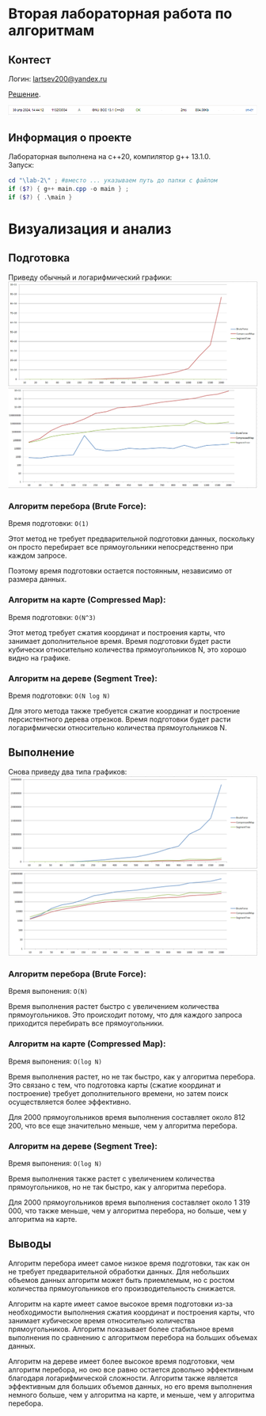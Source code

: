 # Вторая лабораторная работа по алгоритмам
## Контест
Логин: lartsev200@yandex.ru

[Решение](https://github.com/tutatitu/hse/blob/main/Algorithms/lab-2/src/contest.cpp).

![image](https://github.com/tutatitu/hse/blob/main/Algorithms/lab-2/data/result.png)
## Информация о проекте
Лабораторная выполнена на с++20, компилятор g++ 13.1.0.  
Запуск:
```powershell
cd "\lab-2\" ; #вместо ... указываем путь до папки с файлом
if ($?) { g++ main.cpp -o main } ;
if ($?) { .\main }
```
# Визуализация и анализ
## Подготовка
Приведу обычный и логарифмический графики:
![image](https://github.com/tutatitu/hse/blob/main/Algorithms/lab-2/data/prepare.png)
![image](https://github.com/tutatitu/hse/blob/main/Algorithms/lab-2/data/prepare-log.png)
### Алгоритм перебора (Brute Force):
Время подготовки: `О(1)`

Этот метод не требует предварительной подготовки данных, поскольку он просто перебирает все прямоугольники непосредственно при каждом запросе.

Поэтому время подготовки остается постоянным, независимо от размера данных.
### Алгоритм на карте (Compressed Map):
Время подготовки: `O(N^3)`

Этот метод требует сжатия координат и построения карты, что занимает дополнительное время. Время подготовки будет расти кубически относительно количества прямоугольников N, это хорошо видно на графике.
### Алгоритм на дереве (Segment Tree):
Время подготовки: `O(N log N)`

Для этого метода также требуется сжатие координат и построение персистентного дерева отрезков. Время подготовки будет расти логарифмически относительно количества прямоугольников N.

## Выполнение
Снова приведу два типа графиков:
![image](https://github.com/tutatitu/hse/blob/main/Algorithms/lab-2/data/run.png)
![image](https://github.com/tutatitu/hse/blob/main/Algorithms/lab-2/data/run-log.png)

### Алгоритм перебора (Brute Force):
Время выпонения: `О(N)`

Время выполнения растет быстро с увеличением количества прямоугольников. Это происходит потому, что для каждого запроса приходится перебирать все прямоугольники.
### Алгоритм на карте (Compressed Map):
Время выпонения: `О(log N)`

Время выполнения растет, но не так быстро, как у алгоритма перебора. Это связано с тем, что подготовка карты (сжатие координат и построение) требует дополнительного времени, но затем поиск осуществляется более эффективно.

Для 2000 прямоугольников время выполнения составляет около 812 200, что все еще значительно меньше, чем у алгоритма перебора.
### Алгоритм на дереве (Segment Tree):
Время выпонения: `О(log N)`

Время выполнения также растет с увеличением количества прямоугольников, но не так быстро, как у алгоритма перебора.

Для 2000 прямоугольников время выполнения составляет около 1 319 000, что также меньше, чем у алгоритма перебора, но больше, чем у алгоритма на карте.
## Выводы
Алгоритм перебора имеет самое низкое время подготовки, так как он не требует предварительной обработки данных. Для небольших объемов данных алгоритм может быть приемлемым, но с ростом количества прямоугольников его производительность снижается.

Алгоритм на карте имеет самое высокое время подготовки из-за необходимости выполнения сжатия координат и построения карты, что занимает кубическое время относительно количества прямоугольников. Алгоритм показывает более стабильное время выполнения по сравнению с алгоритмом перебора на больших объемах данных.

Алгоритм на дереве имеет более высокое время подготовки, чем алгоритм перебора, но оно все равно остается довольно эффективным благодаря логарифмической сложности. Алгоритм также является эффективным для больших объемов данных, но его время выполнения немного больше, чем у алгоритма на карте, и меньше, чем у алгоритма перебора.
